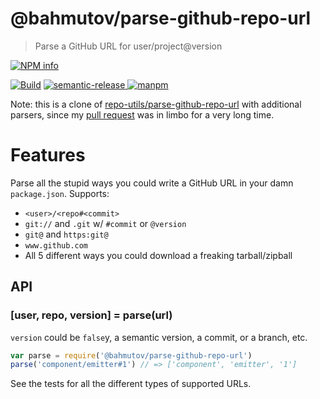 # @bahmutov/parse-github-repo-url

> Parse a GitHub URL for user/project@version

[![NPM info][nodei.co]][npm-url]

[![Build][parse-github-repo-url-ci-image]][parse-github-repo-url-ci-url]
[![semantic-release][semantic-image] ][semantic-url]
[![manpm](https://img.shields.io/badge/manpm-%E2%9C%93-3399ff.svg)](https://github.com/bahmutov/manpm)

Note: this is a clone of [repo-utils/parse-github-repo-url](https://github.com/repo-utils/parse-github-repo-url)
with additional parsers, since my [pull request](https://github.com/repo-utils/parse-github-repo-url/pull/1)
was in limbo for a very long time.

# Features

Parse all the stupid ways you could write a GitHub URL in your damn `package.json`.
Supports:

- `<user>/<repo#<commit>`
- `git://` and `.git` w/ `#commit` or `@version`
- `git@` and `https:git@`
- `www.github.com`
- All 5 different ways you could download a freaking tarball/zipball


## API

### [user, repo, version] = parse(url)

`version` could be `false`y, a semantic version, a commit, or a branch, etc.

```js
var parse = require('@bahmutov/parse-github-repo-url')
parse('component/emitter#1') // => ['component', 'emitter', '1']
```

See the tests for all the different types of supported URLs.

[nodei.co]: https://nodei.co/npm/@bahmutov/parse-github-repo-url.png?downloads=true
[npm-url]: https://npmjs.org/package/@bahmutov/parse-github-repo-url
[parse-github-repo-url-ci-image]: https://secure.travis-ci.org/bahmutov/parse-github-repo-url.png?branch=master
[parse-github-repo-url-ci-url]: http://travis-ci.org/#!/bahmutov/parse-github-repo-url
[semantic-image]: https://img.shields.io/badge/%20%20%F0%9F%93%A6%F0%9F%9A%80-semantic--release-e10079.svg
[semantic-url]: https://github.com/semantic-release/semantic-release
